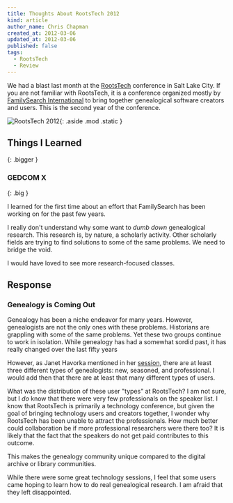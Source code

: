```yaml
---
title: Thoughts About RootsTech 2012
kind: article
author_name: Chris Chapman
created_at: 2012-03-06
updated_at: 2012-03-06
published: false
tags:
  - RootsTech
  - Review
---
```


We had a blast last month at the 
[RootsTech](http://rootstech.org/ "rootstech.org") conference in Salt Lake City.
If you are not familiar with RootsTech, it is a conference organized mostly by 
[FamilySearch International](http://familysearch.org "familysearch.org") to 
bring together genealogical software creators and users. This is the second
year of the conference.

![RootsTech 2012](/images/rootstech.320x480-75.2012.jpg){: .aside .mod .static }

## Things I Learned
{: .bigger }

### GEDCOM X
{: .big }

I learned for the first time about an effort that FamilySearch has been working
on for the past few years. 

I really don't understand why some want to _dumb down_ genealogical research.
This research is, by nature, a scholarly activity. Other scholarly fields are
trying to find solutions to some of the same problems. We need to bridge the
void.

I would have loved to see more research-focused classes. 

## Response

### Genealogy is Coming Out

Genealogy has been a niche endeavor for many years. However, genealogists are
not the only ones with these problems. Historians are grappling with some of
the same problems. Yet these two groups continue to work in isolation. While
genealogy has had a somewhat sordid past, it has really changed over the last
fifty years

However, as Janet Havorka mentioned in her
[session](http://rootstech.org/schedule/saturday/TU031 "Advocating Genealogy and Growing the Market: Issues of the New Genealogist"),
there are at least three different types of genealogists: new, seasoned, and 
professional. I would add then that there are at least that many different types of
users. 

What was the distribution of these user "types" at RootsTech? I am not sure,
but I *do* know that there were very few professionals on the speaker list. I
know that RootsTech is primarily a technology conference, but given the goal of
bringing technology users and creators together, I wonder why RootsTech has
been unable to attract the professionals. How much better could collaboration
be if more professional researchers were there too? It is likely that the fact
that the speakers do not get paid contributes to this outcome.

This makes the genealogy community unique compared to the digital
archive or library communities.

While there were some great technology sessions, I feel that some users came
hoping to learn how to do real genealogical research. I am afraid that they left
disappointed.

